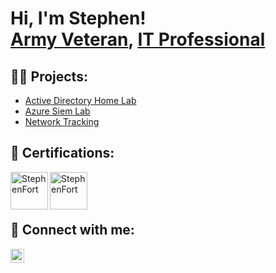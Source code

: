 <h1>Hi, I'm Stephen! <br/><a href="https://github.com/sfort04">Army Veteran</a>, <a href="https://www.linkedin.com/in/stephenfort/">IT Professional</a></h1>

<h2>👨‍💻 Projects:</h2>

  - [Active Directory Home Lab](https://github.com/sfort04/ActiveDirectoryLab)
  - [Azure Siem Lab](https://github.com/sfort04/AzureSiemLAB)
  - [Network Tracking](https://github.com/sfort04/WiresharkNetworkTracker)

<h2>📄 Certifications:</h2>
<img align="left" alt="StephenFort" | Security+" width="60px" src="https://github.com/sfort04/sfort04/assets/46600225/1fd5f202-8b5e-4d5e-865e-909b8528ba39" />
<img align="left" alt="StephenFort" | Security+" width="60px" src="https://github.com/sfort04/sfort04/assets/46600225/4bbab567-c32a-4503-896c-dda0b26e4500" />


<br>
<br>
<br>

<h2> 🤳 Connect with me:</h2>
<a href="https://linkedin.com/in/stephenfort/">
  <img src="https://cdn.jsdelivr.net/npm/simple-icons@v3/icons/linkedin.svg" alt="Linkedin" title="Linkedin" align="left" width="22px" />
</a>

<!--
**sfort04/sfort04** is a ✨ _special_ ✨ repository because its `README.md` (this file) appears on your GitHub profile.

Here are some ideas to get you started:

- 🔭 I’m currently working on ...
- 🌱 I’m currently learning ...
- 👯 I’m looking to collaborate on ...
- 🤔 I’m looking for help with ...
- 💬 Ask me about ...
- 📫 How to reach me: ...
- 😄 Pronouns: ...
- ⚡ Fun fact: ...
-->
